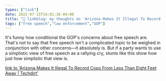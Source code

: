 ```yaml
---
types: ["link"]
date: 2022-07-15T14:01:36-04:00
title: "🔗 linkblog: my thoughts on 'Arizona Makes It Illegal To Record Cops From Less Than Eight Feet Away | Techdirt'"
tags: ["free speech","law enforcement","GOP"]
---
```

It's funny how conditional the GOP's concerns about free speech are. That's not to say that free speech isn't a complicated topic to be weighed in conjunction with other concerns—it absolutely is. But if a party wants to use a simplistic view of free speech as a rallying cry, stunts like this show how just how simplistic that view is.
 

[link to 'Arizona Makes It Illegal To Record Cops From Less Than Eight Feet Away | Techdirt'](https://www.techdirt.com/2022/07/15/arizona-makes-it-illegal-to-record-cops-from-less-than-eight-feet-away/)
